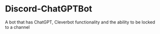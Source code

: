 # Discord-ChatGPTBot
A bot that has ChatGPT, Cleverbot functionality and the ability to be locked to a channel
